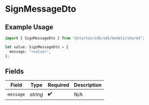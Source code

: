 # SignMessageDto

## Example Usage

```typescript
import { SignMessageDto } from "@starton/sdk/sdk/models/shared";

let value: SignMessageDto = {
  message: "<value>",
};
```

## Fields

| Field              | Type               | Required           | Description        |
| ------------------ | ------------------ | ------------------ | ------------------ |
| `message`          | *string*           | :heavy_check_mark: | N/A                |